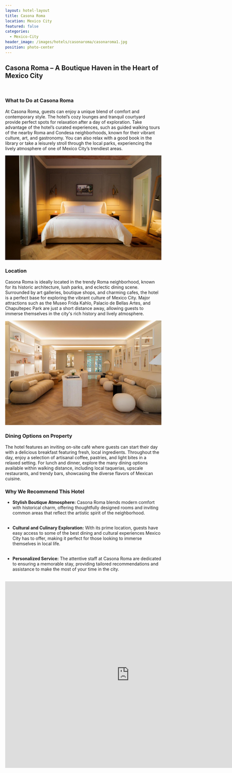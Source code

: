 ```yaml
---
layout: hotel-layout
title: Casona Roma
location: Mexico City
featured: false
categories:
  - Mexico-City
header_image: /images/hotels/casonaroma/casonaroma1.jpg
position: photo-center
---
```


## Casona Roma – A Boutique Haven in the Heart of Mexico City  

&nbsp;  

### What to Do at Casona Roma  
At Casona Roma, guests can enjoy a unique blend of comfort and contemporary style. The hotel’s cozy lounges and tranquil courtyard provide perfect spots for relaxation after a day of exploration. Take advantage of the hotel’s curated experiences, such as guided walking tours of the nearby Roma and Condesa neighborhoods, known for their vibrant culture, art, and gastronomy. You can also relax with a good book in the library or take a leisurely stroll through the local parks, experiencing the lively atmosphere of one of Mexico City’s trendiest areas.

![](/images/hotels/casonaroma/casonaroma2.jpg)

### Location  
Casona Roma is ideally located in the trendy Roma neighborhood, known for its historic architecture, lush parks, and eclectic dining scene. Surrounded by art galleries, boutique shops, and charming cafes, the hotel is a perfect base for exploring the vibrant culture of Mexico City. Major attractions such as the Museo Frida Kahlo, Palacio de Bellas Artes, and Chapultepec Park are just a short distance away, allowing guests to immerse themselves in the city's rich history and lively atmosphere.

![](/images/hotels/casonaroma/casonaroma3.jpg)

### Dining Options on Property  
The hotel features an inviting on-site café where guests can start their day with a delicious breakfast featuring fresh, local ingredients. Throughout the day, enjoy a selection of artisanal coffee, pastries, and light bites in a relaxed setting. For lunch and dinner, explore the many dining options available within walking distance, including local taquerias, upscale restaurants, and trendy bars, showcasing the diverse flavors of Mexican cuisine.

### Why We Recommend This Hotel  
- **Stylish Boutique Atmosphere:** Casona Roma blends modern comfort with historical charm, offering thoughtfully designed rooms and inviting common areas that reflect the artistic spirit of the neighborhood.  
&nbsp;  

- **Cultural and Culinary Exploration:** With its prime location, guests have easy access to some of the best dining and cultural experiences Mexico City has to offer, making it perfect for those looking to immerse themselves in local life.  
&nbsp;  

- **Personalized Service:** The attentive staff at Casona Roma are dedicated to ensuring a memorable stay, providing tailored recommendations and assistance to make the most of your time in the city.  
&nbsp;  





<iframe src="https://www.google.com/maps/embed?pb=!1m18!1m12!1m3!1d3762.850637577389!2d-99.17322012437164!3d19.418858441118697!2m3!1f0!2f0!3f0!3m2!1i1024!2i768!4f13.1!3m3!1m2!1s0x85d1ff463382d8e9%3A0x4c4bf116c71194fe!2sHotel%20la%20casona!5e0!3m2!1ses!2ses!4v1730639020455!5m2!1ses!2ses" width="800" height="600" style="border:0;" allowfullscreen="" loading="lazy" referrerpolicy="no-referrer-when-downgrade"></iframe>